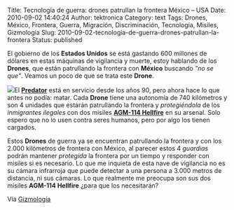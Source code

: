 Title: Tecnología de guerra: drones patrullan la frontera México – USA
Date: 2010-09-02 14:40:24
Author: tektronica
Category: text
Tags: Drones, México, Frontera, Guerra, Migración, Discriminación, Tecnología, Misiles, Gizmología
Slug: 2010-09-02-tecnología-de-guerra-drones-patrullan-la-frontera
Status: published

El gobierno de los **Estados Unidos** se está gastando 600 millones de
dólares en estas máquinas de vigilancia y muerte, estoy hablando de los
**Drones**, que están patrullando la frontera con **México** buscando
*"no se que"*. Veamos un poco de que se trata este **Drone**.



</p>

![](http://media.tumblr.com/tumblr_l84vv4QJBI1qctm3h.jpg)<!-- more -->El
[**Predator**](http://en.wikipedia.org/wiki/General_Atomics_MQ-1_Predator)
está en servicio desde los años 90, pero ahora hace lo que antes no
podía: matar. Cada **Drone** tiene una autonomía de 740 kilómetros y son
4 unidades que estarán patrullando la frontera y *protegiéndola* de los
*inmigrantes ilegales* con dos misiles [**AGM-114
Hellfire**](http://en.wikipedia.org/wiki/AGM-114_Hellfire) en su
arsenal. Solo espero que no lo usen contra seres humanos, pero por algo
los tienen cargados.



</p>

Estos **Drones** de guerra ya se encuentran patrullando la frontera y
con los 2.000 kilómetros de frontera con México, al parecer estos 4
*guardias* podrán mantener *protegida* la frontera por un tiempo y
responder con misiles si es necesario. Lo que me inquieta de esta nave
de vigilancia no es su cámara infrarroja que puede detectar a una
persona a 3.000 metros de distancia, ni sus cámaras. Lo que realmente me
preocupa son sus dos misiles **AGM-114 Hellfire** ¿para que los
necesitarán?



</p>

Vía
[Gizmología](http://gizmologia.com/2010/09/tecnologia-de-guerra-drones-patrullan-la-frontera-mexico-usa)

</p>

